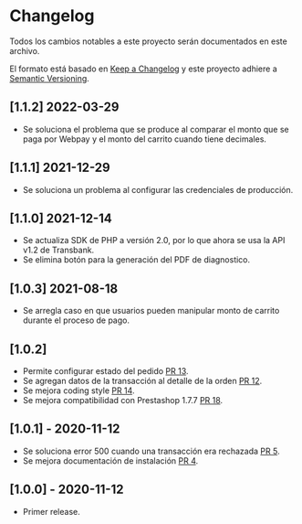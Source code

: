# Changelog
Todos los cambios notables a este proyecto serán documentados en este archivo.

El formato está basado en [Keep a Changelog](http://keepachangelog.com/en/1.0.0/)
y este proyecto adhiere a [Semantic Versioning](http://semver.org/spec/v2.0.0.html).

## [1.1.2] 2022-03-29
- Se soluciona el problema que se produce al comparar el monto que se paga por Webpay y el monto del carrito cuando tiene decimales.

## [1.1.1] 2021-12-29
- Se soluciona un problema al configurar las credenciales de producción.

## [1.1.0] 2021-12-14
- Se actualiza SDK de PHP a versión 2.0, por lo que ahora se usa la API v1.2 de Transbank.
- Se elimina botón para la generación del PDF de diagnostico.

## [1.0.3] 2021-08-18
- Se arregla caso en que usuarios pueden manipular monto de carrito durante el proceso de pago.

## [1.0.2]
- Permite configurar estado del pedido [PR 13](https://github.com/TransbankDevelopers/transbank-plugin-prestashop-webpay-rest/pull/13).
- Se agregan datos de la transacción al detalle de la orden [PR 12](https://github.com/TransbankDevelopers/transbank-plugin-prestashop-webpay-rest/pull/12).
- Se mejora coding style [PR 14](https://github.com/TransbankDevelopers/transbank-plugin-prestashop-webpay-rest/pull/14).
- Se mejora compatibilidad con Prestashop 1.7.7 [PR 18](https://github.com/TransbankDevelopers/transbank-plugin-prestashop-webpay-rest/pull/18).

## [1.0.1] - 2020-11-12
- Se soluciona error 500 cuando una transacción era rechazada [PR 5](https://github.com/TransbankDevelopers/transbank-plugin-prestashop-webpay-rest/pull/5).
- Se mejora documentación de instalación [PR 4](https://github.com/TransbankDevelopers/transbank-plugin-prestashop-webpay-rest/pull/4).

## [1.0.0] - 2020-11-12
- Primer release.
